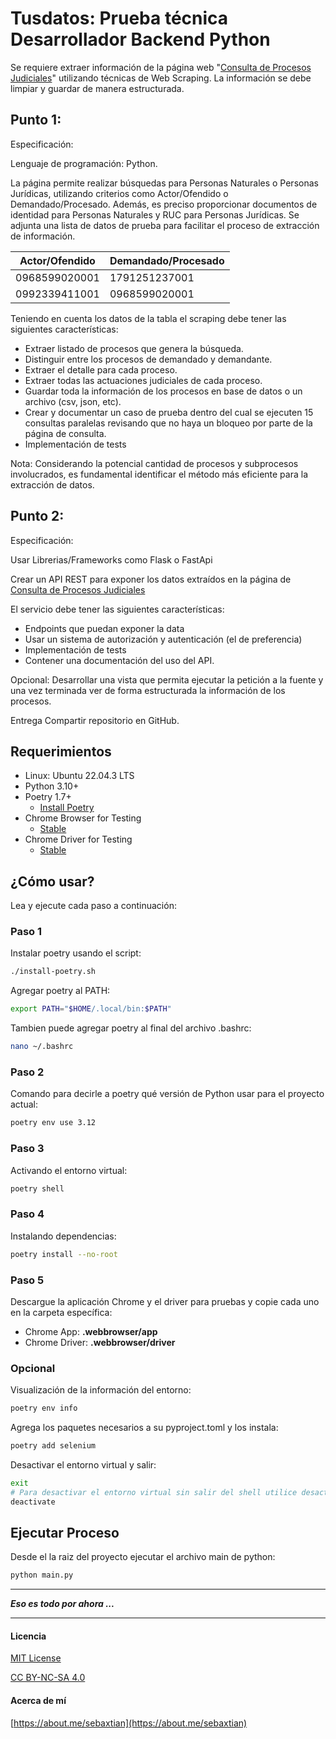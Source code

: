# Tusdatos: Prueba técnica Desarrollador Backend Python

Se requiere extraer información de la página web "[Consulta de Procesos Judiciales](https://procesosjudiciales.funcionjudicial.gob.ec/busqueda-filtros)" utilizando técnicas de Web Scraping. La información se debe limpiar y guardar de manera estructurada.

## Punto 1:
Especificación:

Lenguaje de programación: Python.

La página permite realizar búsquedas para Personas Naturales o Personas Jurídicas, utilizando criterios como Actor/Ofendido o Demandado/Procesado. Además, es preciso proporcionar documentos de identidad para Personas Naturales y RUC para Personas Jurídicas. Se adjunta una lista de datos de prueba para facilitar el proceso de extracción de información.

| **Actor/Ofendido** | **Demandado/Procesado** |
|----------------|---------------------|
| 0968599020001  | 1791251237001       |
| 0992339411001  | 0968599020001       |

Teniendo en cuenta los datos de la tabla el scraping debe tener las siguientes características:

* Extraer listado de procesos que genera la búsqueda.
* Distinguir entre los procesos de demandado y demandante. 
* Extraer el detalle para cada proceso.
* Extraer todas las actuaciones judiciales de cada proceso.
* Guardar toda la información de los procesos en base de datos o un archivo (csv, json, etc).
* Crear y documentar un caso de prueba dentro del cual se ejecuten 15 consultas paralelas revisando que no haya un bloqueo por parte de la página de consulta.
* Implementación de tests

Nota: Considerando la potencial cantidad de procesos y subprocesos involucrados, es fundamental identificar el método más eficiente para la extracción de datos.

## Punto 2:
Especificación:

Usar Librerias/Frameworks como Flask o FastApi

Crear un API REST para exponer los datos extraídos en la página de [Consulta de Procesos Judiciales](https://procesosjudiciales.funcionjudicial.gob.ec/busqueda-filtros)

El servicio debe tener las siguientes características:
* Endpoints que puedan exponer la data
* Usar un sistema de autorización y autenticación (el de preferencia)
* Implementación de tests
* Contener una documentación del uso del API.

Opcional: Desarrollar una vista que permita ejecutar la petición a la fuente y una vez terminada ver de forma estructurada la información de los procesos.

Entrega
Compartir repositorio en GitHub.


## Requerimientos

* Linux: Ubuntu 22.04.3 LTS
* Python 3.10+
* Poetry 1.7+
    * [Install Poetry](https://python-poetry.org/docs/#installation)
* Chrome Browser for Testing
    * [Stable](https://googlechromelabs.github.io/chrome-for-testing/#stable)
* Chrome Driver for Testing
    * [Stable](https://googlechromelabs.github.io/chrome-for-testing/#stable)

## ¿Cómo usar?

Lea y ejecute cada paso a continuación:

### Paso 1

Instalar poetry usando el script:

```bash
./install-poetry.sh
```

Agregar poetry al PATH:

```bash
export PATH="$HOME/.local/bin:$PATH"
```

Tambien puede agregar poetry al final del archivo .bashrc:

```bash
nano ~/.bashrc
```

### Paso 2

Comando para decirle a poetry qué versión de Python usar para el proyecto actual:

```bash
poetry env use 3.12
```

### Paso 3

Activando el entorno virtual:

```bash
poetry shell
```

### Paso 4

Instalando dependencias:

```bash
poetry install --no-root
```

### Paso 5

Descargue la aplicación Chrome y el driver para pruebas y copie cada uno en la carpeta específica:

* Chrome App: **.webbrowser/app**
* Chrome Driver: **.webbrowser/driver**

### Opcional

Visualización de la información del entorno:

```bash
poetry env info
```

Agrega los paquetes necesarios a su pyproject.toml y los instala:

```bash
poetry add selenium
```

Desactivar el entorno virtual y salir:

```bash
exit
# Para desactivar el entorno virtual sin salir del shell utilice desactivar
deactivate
```

## Ejecutar Proceso

Desde el la raiz del proyecto ejecutar el archivo main de python:

```bash
python main.py
```

---

***Eso es todo por ahora ...***

---

#### Licencia

[MIT License](./LICENSE)

[CC BY-NC-SA 4.0](https://creativecommons.org/licenses/by-nc-sa/4.0/?ref=chooser-v1)

#### Acerca de mí

[https://about.me/sebaxtian](https://about.me/sebaxtian)
